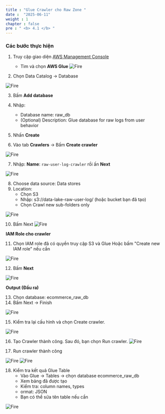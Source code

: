 ```yaml
---
title : "Glue Crawler cho Raw Zone "
date :  "2025-06-11"
weight : 1
chapter : false
pre : " <b> 4.1 </b> "
---
```


### Các bước thực hiện 

1. Truy cập giao diện [AWS Management Console](https://console.aws.amazon.com)

    - Tìm và chọn **AWS Glue**
![Fire](/images/3.firehose/0022-fire.png)
2. Chọn Data Catalog -> Database 

![Fire](/images/3.firehose/0023-fire.png)

3. Bấm **Add database**

4. Nhập: 
    - Database name: raw_db
    - (Optional) Description: Glue database for raw logs from user behavior
5. Nhấn **Create**

6. Vào tab **Crawlers** → Bấm **Create crawler**

![Fire](/images/3.firehose/0024-fire.png)

7. Nhập: **Name**: ```raw-user-log-crawler``` rồi ấn **Next**

![Fire](/images/3.firehose/0025-fire.png)

8. Choose data source: Data stores
9. Location:
    - Chọn S3
    - Nhập: s3://data-lake-raw-user-log/ (hoặc bucket bạn đã tạo)
    - Chọn Crawl new sub-folders only

![Fire](/images/3.firehose/0026-fire.png)

10. Bấm Next
![Fire](/images/3.firehose/0027-fire.png)

**IAM Role cho crawler**

11. Chọn IAM role đã có quyền truy cập S3 và Glue  Hoặc bấm "Create new IAM role" nếu cần

![Fire](/images/3.firehose/0028-fire.png)

12. Bấm **Next**


![Fire](/images/3.firehose/0029-fire.png)

**Output (Đầu ra)**

13. Chọn database: ecommerce_raw_db
14. Bấm Next → Finish

![Fire](/images/3.firehose/0030-fire.png)

15. Kiểm tra lại cấu hình và chọn Create crawler.

![Fire](/images/3.firehose/0031-fire.png)

16. Tạo Crawler thành công. Sau đó, bạn chọn Run crawler.
![Fire](/images/3.firehose/0032-fire.png)

17. Run crawler thành công 

![Fire](/images/3.firehose/0033-fire.png)
![Fire](/images/3.firehose/0034-fire.png)


18. Kiểm tra kết quả Glue Table
    - Vào Glue → Tables → chọn database ecommerce_raw_db
    - Xem bảng đã được tạo
    - Kiểm tra: column names, types
    - ormat: JSON
    - Bạn có thể sửa tên table nếu cần

![Fire](/images/3.firehose/0035-fire.png)

